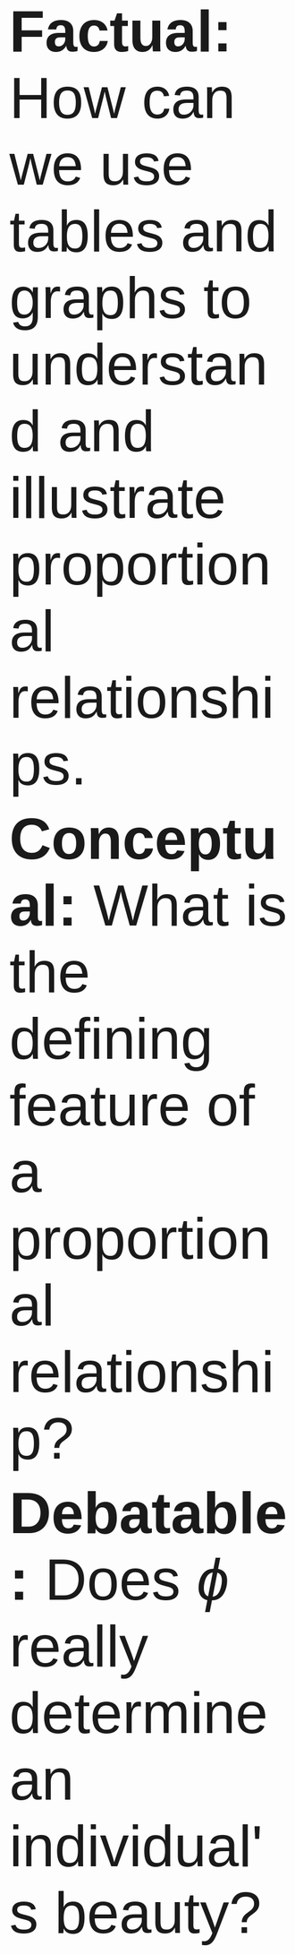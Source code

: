 
<!--<style>@import url(https://cdn.rawgit.com/dreampulse/computer-modern-web-font/master/font/Sans/cmun-sans.css);</style>-->
<span style='@import url(https://cdn.rawgit.com/dreampulse/computer-modern-web-font/master/font/Sans/cmun-sans.css); font-size: 104px; font-family: "Computer Modern Sans", sans-serif;'>**Factual:** How can we use tables and graphs to understand and illustrate proportional relationships.</span>

<span style='@import url(https://cdn.rawgit.com/dreampulse/computer-modern-web-font/master/font/Sans/cmun-sans.css); font-size: 104px; font-family: "Computer Modern Sans", sans-serif;'>**Conceptual:** What is the defining feature of a proportional relationship?</span>

<span style='@import url(https://cdn.rawgit.com/dreampulse/computer-modern-web-font/master/font/Sans/cmun-sans.css); font-size: 104px; font-family: "Computer Modern Sans", sans-serif;'>**Debatable:** Does $\phi$ really determine an individual's beauty?</span>

